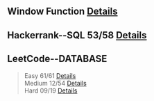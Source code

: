 
## Window Function [Details](https://github.com/chongchong6/SQL/tree/master/Window%20Function)
## Hackerrank--SQL 53/58 [Details](https://github.com/chongchong6/SQL/tree/master/HackerRank_SQL)
## LeetCode--DATABASE 
> Easy 61/61 [Details](https://github.com/chongchong6/SQL/tree/master/LeetCode/Easy)<br>
> Medium 12/54 [Details](https://github.com/chongchong6/SQL/tree/master/LeetCode/Medium)<br>
> Hard 09/19 [Details](https://github.com/chongchong6/SQL/tree/master/LeetCode/Hard)
